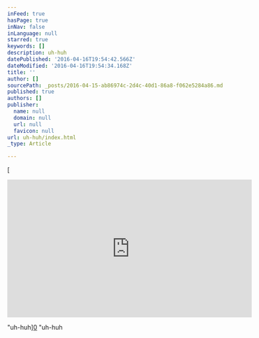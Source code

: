 ```yaml
---
inFeed: true
hasPage: true
inNav: false
inLanguage: null
starred: true
keywords: []
description: uh-huh
datePublished: '2016-04-16T19:54:42.566Z'
dateModified: '2016-04-16T19:54:34.168Z'
title: ''
author: []
sourcePath: _posts/2016-04-15-ab86974c-2d4c-40d1-86a8-f062e5284a86.md
published: true
authors: []
publisher:
  name: null
  domain: null
  url: null
  favicon: null
url: uh-huh/index.html
_type: Article

---
```

[

<iframe width="560" height="315" src="https://www.youtube.com/embed/GK8S9r8uVVI" frameborder="0" allowfullscreen="allowfullscreen" style=""></iframe>

"uh-huh][0]
"uh-huh

[0]: href